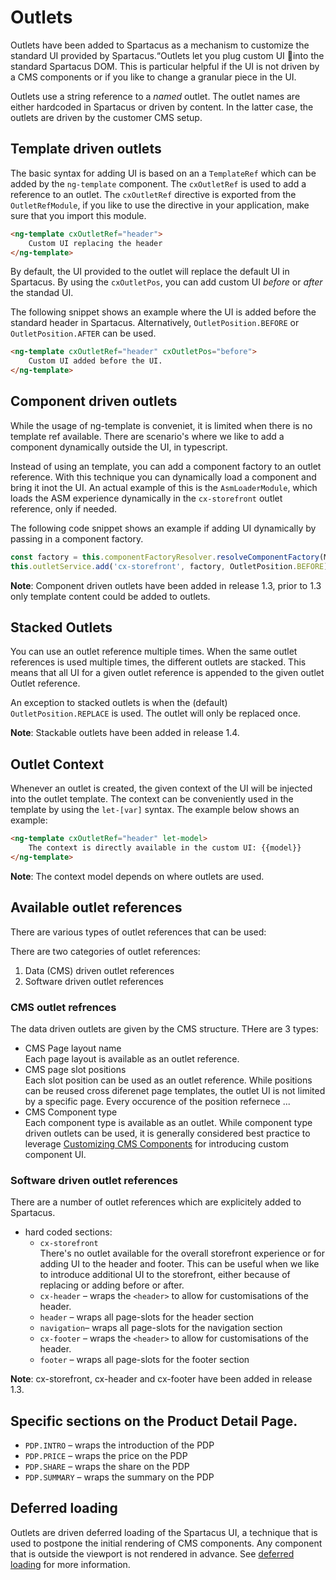 # Outlets

Outlets have been added to Spartacus as a mechanism to customize the standard UI provided by Spartacus.“Outlets let you plug custom UI into the standard Spartacus DOM. This is particular helpful if the UI is not driven by a CMS components or if you like to change a granular piece in the UI.

Outlets use a string reference to a _named_ outlet. The outlet names are either hardcoded in Spartacus or driven by content. In the latter case, the outlets are driven by the customer CMS setup.

## Template driven outlets

The basic syntax for adding UI is based on an a `TemplateRef` which can be added by the `ng-template` component. The `cxOutletRef` is used to add a reference to an outlet. The `cxOutletRef` directive is exported from the `OutletRefModule`, if you like to use the directive in your application, make sure that you import this module.

```html
<ng-template cxOutletRef="header">
    Custom UI replacing the header
</ng-template>
```

By default, the UI provided to the outlet will replace the default UI in Spartacus. By using the `cxOutletPos`, you can add custom UI _before_ or _after_ the standad UI.

The following snippet shows an example where the UI is added before the standard header in Spartacus. Alternatively, `OutletPosition.BEFORE` or `OutletPosition.AFTER` can be used.

```html
<ng-template cxOutletRef="header" cxOutletPos="before">
    Custom UI added before the UI.
</ng-template>
```

## Component driven outlets

While the usage of ng-template is conveniet, it is limited when there is no template ref available. There are scenario's where we like to add a component dynamically outside the UI, in typescript.

Instead of using an template, you can add a component factory to an outlet reference. With this technique you can dynamically load a component and bring it inot the UI. An actual example of this is the `AsmLoaderModule`, which loads the ASM experience dynamically in the `cx-storefront` outlet reference, only if needed.

The following code snippet shows an example if adding UI dynamically by passing in a component factory.

```typescript
const factory = this.componentFactoryResolver.resolveComponentFactory(MyComponent);
this.outletService.add('cx-storefront', factory, OutletPosition.BEFORE);
```

**Note**: Component driven outlets have been added in release 1.3, prior to 1.3 only template content could be added to outlets.

## Stacked Outlets

You can use an outlet reference multiple times. When the same outlet references is used multiple times, the different outlets are stacked. This means that all UI for a given outlet reference is appended to the given outlet Outlet reference.

An exception to stacked outlets is when the (default) `OutletPosition.REPLACE` is used. The outlet will only be replaced once.

**Note**: Stackable outlets have been added in release 1.4.

## Outlet Context

Whenever an outlet is created, the given context of the UI will be injected into the outlet template. The context can be conveniently used in the template by using the `let-[var]` syntax. The example below shows an example:

```html
<ng-template cxOutletRef="header" let-model>
    The context is directly available in the custom UI: {{model}}
</ng-template>
```

**Note**: The context model depends on where outlets are used.

## Available outlet references

There are various types of outlet references that can be used:

There are two categories of outlet references:

1. Data (CMS) driven outlet references
2. Software driven outlet references

### CMS outlet refrences

The data driven outlets are given by the CMS structure. THere are 3 types:

-   CMS Page layout name  
    Each page layout is available as an outlet reference.
-   CMS page slot positions  
    Each slot position can be used as an outlet reference. While positions can be reused cross diferenet page templates, the outlet UI is not limited by a specific page. Every occurence of the position refernece ...
-   CMS Component type  
    Each component type is available as an outlet. While component type driven outlets can be used, it is generally considered best practice to leverage [Customizing CMS Components](customizing-cms-components.md) for introducing custom component UI.

### Software driven outlet references

There are a number of outlet references which are explicitely added to Spartacus.

-   hard coded sections:
    -   `cx-storefront`  
        There's no outlet available for the overall storefront experience or for adding UI to the header and footer. This can be useful when we like to introduce additional UI to the storefront, either because of replacing or adding before or after.
    -   `cx-header` – wraps the `<header>` to allow for customisations of the header.
    -   `header` – wraps all page-slots for the header section
    -   `navigation`– wraps all page-slots for the navigation section
    -   `cx-footer` – wraps the `<header>` to allow for customisations of the header.
    -   `footer` – wraps all page-slots for the footer section

**Note**: cx-storefront, cx-header and cx-footer have been added in release 1.3.

## Specific sections on the Product Detail Page.

-   `PDP.INTRO` – wraps the introduction of the PDP
-   `PDP.PRICE` – wraps the price on the PDP
-   `PDP.SHARE` – wraps the share on the PDP
-   `PDP.SUMMARY` – wraps the summary on the PDP

## Deferred loading

Outlets are driven deferred loading of the Spartacus UI, a technique that is used to postpone the initial rendering of CMS components. Any component that is outside the viewport is not rendered in advance. See [deferred loading](performance/deferred-loading.md) for more information.

